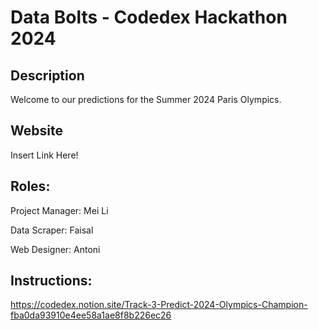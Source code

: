# Data Bolts - Codedex Hackathon 2024
## Description
Welcome to our predictions for the Summer 2024 Paris Olympics. 

## Website
Insert Link Here!

## Roles:

Project Manager: Mei Li 

Data Scraper: Faisal

Web Designer: Antoni

## Instructions:
https://codedex.notion.site/Track-3-Predict-2024-Olympics-Champion-fba0da93910e4ee58a1ae8f8b226ec26



